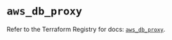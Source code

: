 # `aws_db_proxy`

Refer to the Terraform Registry for docs: [`aws_db_proxy`](https://registry.terraform.io/providers/hashicorp/aws/6.6.0/docs/resources/db_proxy).
